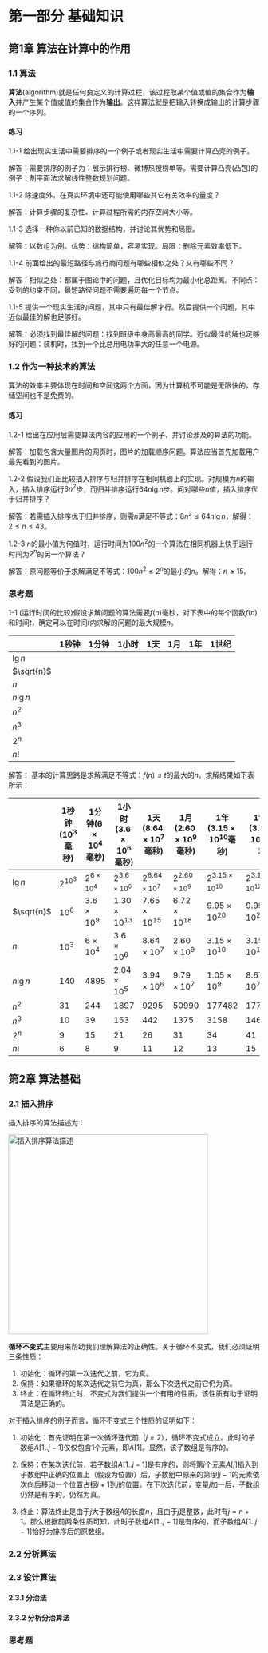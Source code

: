 # 第一部分 基础知识

## 第1章 算法在计算中的作用

### 1.1 算法

**算法**(algorithm)就是任何良定义的计算过程，该过程取某个值或值的集合作为**输入**并产生某个值或值的集合作为**输出**。这样算法就是把输入转换成输出的计算步骤的一个序列。

#### 练习

1.1-1 给出现实生活中需要排序的一个例子或者现实生活中需要计算凸壳的例子。

解答：需要排序的例子为：展示排行榜、微博热搜榜单等。需要计算凸壳(凸包)的例子：割平面法求解线性整数规划问题。

1.1-2 除速度外，在真实环境中还可能使用哪些其它有关效率的量度？

解答：计算步骤的复杂性、计算过程所需的内存空间大小等。

1.1-3 选择一种你以前已知的数据结构，并讨论其优势和局限。

解答：以数组为例。优势：结构简单，容易实现。局限：删除元素效率低下。

1.1-4 前面给出的最短路径与旅行商问题有哪些相似之处？又有哪些不同？

解答：相似之处：都属于图论中的问题，且优化目标均为最小化总距离。不同点：受到的约束不同，最短路径问题不需要遍历每一个节点。

1.1-5 提供一个现实生活的问题，其中只有最佳解才行。然后提供一个问题，其中近似最佳的解也足够好。

解答：必须找到最佳解的问题：找到班级中身高最高的同学。近似最佳的解也足够好的问题：装机时，找到一个比总用电功率大的任意一个电源。

### 1.2 作为一种技术的算法

算法的效率主要体现在时间和空间这两个方面，因为计算机不可能是无限快的，存储空间也不是免费的。

#### 练习

1.2-1 给出在应用层需要算法内容的应用的一个例子，并讨论涉及的算法的功能。

解答：加载包含大量图片的网页时，图片的加载顺序问题。算法应当首先加载用户最先看到的图片。

1.2-2 假设我们正比较插入排序与归并排序在相同机器上的实现。对规模为$n$的输入，插入排序运行$8n^2$步，而归并排序运行$64n\lg{n}$步。问对哪些$n$值，插入排序优于归并排序？

解答：若需插入排序优于归并排序，则需$n$满足不等式：$8n^2 \le 64n\lg{n}$，解得：$2 \leq n \leq 43$。

1.2-3 $n$的最小值为何值时，运行时间为$100n^2$的一个算法在相同机器上快于运行时间为$2^n$的另一个算法？

解答：原问题等价于求解满足不等式：$100n^2 \le 2^n$的最小的$n$。解得：$n \geq 15$。

### 思考题

1-1 (运行时间的比较)假设求解问题的算法需要$f(n)$毫秒，对下表中的每个函数$f(n)$和时间$t$，确定可以在时间$t$内求解的问题的最大规模$n$。

|            | 1秒钟 | 1分钟 | 1小时 | 1天 | 1月 | 1年 | 1世纪 |
| ---------- | ----- | ----- | ----- | --- | --- | --- | ----- |
| $\lg{n}$   |       |       |       |     |     |     |       |
| $\sqrt{n}$ |       |       |       |     |     |     |       |
| $n$        |       |       |       |     |     |     |       |
| $n\lg{n}$  |       |       |       |     |     |     |       |
| $n^2$      |       |       |       |     |     |     |       |
| $n^3$      |       |       |       |     |     |     |       |
| $2^n$      |       |       |       |     |     |     |       |
| $n!$       |       |       |       |     |     |     |       |

解答： 基本的计算思路是求解满足不等式：$f(n) \leq t$的最大的$n$。求解结果如下表所示：

|            | 1秒钟($10^3$毫秒) | 1分钟($6 \times 10^4$毫秒) | 1小时($3.6 \times 10^6$毫秒) | 1天($8.64 \times 10^7$毫秒) | 1月($2.60 \times 10^9$毫秒) | 1年($3.15 \times 10^{10}$毫秒) | 1世纪($3.15 \times 10^{12}$毫秒) |
| ---------- | ----------------- | -------------------------- | ---------------------------- | --------------------------- | --------------------------- | ------------------------------ | -------------------------------- |
| $\lg{n}$   | $2^{10^3}$        | $2^{6 \times 10^4}$        | $2^{3.6 \times 10^6}$        | $2^{8.64 \times 10^7}$      | $2^{2.60 \times 10^9}$      | $2^{3.15 \times 10^{10}}$      | $2^{3.15 \times 10^{12}}$        |
| $\sqrt{n}$ | $10^6$            | $3.6\times10^{9}$          | $1.30\times10^{13}$          | $7.65\times10^{15}$         | $6.72\times10^{18}$         | $9.95\times10^{20}$            | $9.95\times10^{24}$              |
| $n$        | $10^3$            | $6 \times 10^4$            | $3.6 \times 10^6$            | $8.64 \times 10^7$          | $2.60 \times 10^9$          | $3.15 \times 10^{10}$          | $3.15 \times 10^{12}$            |
| $n\lg{n}$  | $140$             | $4895$                     | $2.04\times10^{5}$           | $3.94\times10^{6}$          | $9.79\times10^{7}$          | $1.05\times10^{9}$             | $8.67\times10^{7}$               |
| $n^2$      | $31$              | $244$                      | $1897$                       | $9295$                      | $50990$                     | $177482$                       | $1774823$                        |
| $n^3$      | $10$              | $39$                       | $153$                        | $442$                       | $1375$                      | $3158$                         | $14658$                          |
| $2^n$      | $9$               | $15$                       | $21$                         | $26$                        | $31$                        | $34$                           | $41$                             |
| $n!$       | $6$               | $8$                        | $9$                          | $11$                        | $12$                        | $13$                           | $15$                             |

## 第2章 算法基础

### 2.1 插入排序

插入排序的算法描述为：

<img src="https://raw.githubusercontent.com/Yaohui1996/CPP_Primer_5th_Exercise/main/CLRS/notes/images/InsertSort.png" width=400 alt="插入排序算法描述" /><br/>

**循环不变式**主要用来帮助我们理解算法的正确性。关于循环不变式，我们必须证明三条性质：

1. 初始化：循环的第一次迭代之前，它为真。
2. 保持：如果循环的某次迭代之前它为真，那么下次迭代之前它仍为真。
3. 终止：在循环终止时，不变式为我们提供一个有用的性质，该性质有助于证明算法是正确的。


对于插入排序的例子而言，循环不变式三个性质的证明如下：

1. 初始化：首先证明在第一次循环迭代前（$j=2$），循环不变式成立。此时的子数组$A[1..j-1]$仅仅包含1个元素，即$A[1]$。显然，该子数组是有序的。

2. 保持：在某次迭代前，若子数组$A[1..j-1]$是有序的，则将第$j$个元素$A[j]$插入到子数组中正确的位置上（假设为位置$i$）后，子数组中原来的第$i$到$j-1$的元素依次向后移动一个位置占据$i+1$到$j$的位置。在下次迭代前，变量$j$加一后，子数组仍然是有序的，仍然为真。

3. 终止：算法终止是由于$j$大于数组$A$的长度$n$，且由于$j$是整数，此时有$j=n+1$。那么根据前两条性质可知，此时子数组$A[1..j-1]$是有序的，而子数组$A[1..j-1]$恰好为排序后的原数组。


### 2.2 分析算法

### 2.3 设计算法

#### 2.3.1 分治法

#### 2.3.2 分析分治算法

### 思考题


